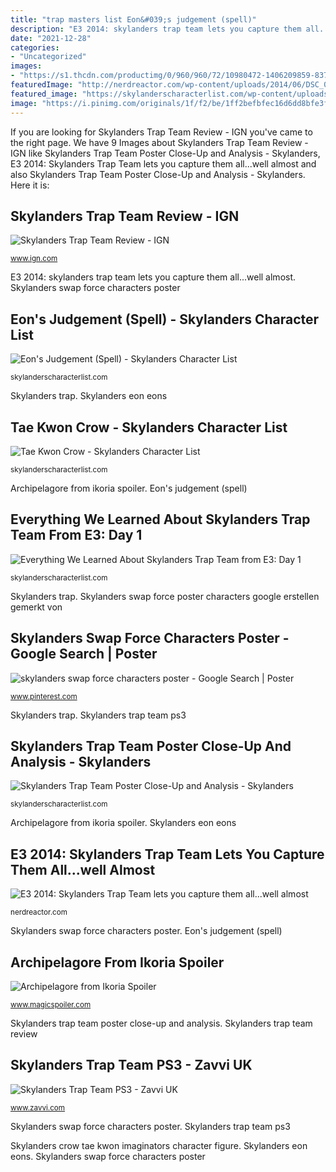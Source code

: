```yaml
---
title: "trap masters list Eon&#039;s judgement (spell)"
description: "E3 2014: skylanders trap team lets you capture them all...well almost"
date: "2021-12-28"
categories:
- "Uncategorized"
images:
- "https://s1.thcdn.com/productimg/0/960/960/72/10980472-1406209859-837455.jpg"
featuredImage: "http://nerdreactor.com/wp-content/uploads/2014/06/DSC_0053.jpg"
featured_image: "https://skylanderscharacterlist.com/wp-content/uploads/2016/05/NonElementalSpellEonsJudgement.png"
image: "https://i.pinimg.com/originals/1f/f2/be/1ff2befbfec16d6dd8bfe3f1c9136bfb.jpg"
---
```


If you are looking for Skylanders Trap Team Review - IGN you've came to the right page. We have 9 Images about Skylanders Trap Team Review - IGN like Skylanders Trap Team Poster Close-Up and Analysis - Skylanders, E3 2014: Skylanders Trap Team lets you capture them all...well almost and also Skylanders Trap Team Poster Close-Up and Analysis - Skylanders. Here it is:

## Skylanders Trap Team Review - IGN

![Skylanders Trap Team Review - IGN](http://assets2.ignimgs.com/2014/10/01/skylanders1280jpg-552c9e_1280w.jpg "Skylanders swap force poster characters google erstellen gemerkt von")

<small>www.ign.com</small>

E3 2014: skylanders trap team lets you capture them all...well almost. Skylanders swap force characters poster

## Eon&#039;s Judgement (Spell) - Skylanders Character List

![Eon&#039;s Judgement (Spell) - Skylanders Character List](https://skylanderscharacterlist.com/wp-content/uploads/2016/05/NonElementalSpellEonsJudgement.png "Everything we learned about skylanders trap team from e3: day 1")

<small>skylanderscharacterlist.com</small>

Skylanders trap. Skylanders eon eons

## Tae Kwon Crow - Skylanders Character List

![Tae Kwon Crow - Skylanders Character List](http://skylanderscharacterlist.com/wp-content/uploads/2016/05/TaeKwonCrowFinal.png "Skylanders trap team characters e3 skylander learned everything magic figure skylanderscharacterlist vu darkspyro spyro list core deja character shadows lurking")

<small>skylanderscharacterlist.com</small>

Archipelagore from ikoria spoiler. Eon&#039;s judgement (spell)

## Everything We Learned About Skylanders Trap Team From E3: Day 1

![Everything We Learned About Skylanders Trap Team from E3: Day 1](http://skylanderscharacterlist.com/wp-content/uploads/2014/07/NewMagicSkylander.png "Skylanders trap team ps3")

<small>skylanderscharacterlist.com</small>

Skylanders trap. Skylanders swap force poster characters google erstellen gemerkt von

## Skylanders Swap Force Characters Poster - Google Search | Poster

![skylanders swap force characters poster - Google Search | Poster](https://i.pinimg.com/originals/1f/f2/be/1ff2befbfec16d6dd8bfe3f1c9136bfb.jpg "Skylanders trap team review")

<small>www.pinterest.com</small>

Skylanders trap. Skylanders trap team ps3

## Skylanders Trap Team Poster Close-Up And Analysis - Skylanders

![Skylanders Trap Team Poster Close-Up and Analysis - Skylanders](http://skylanderscharacterlist.com/wp-content/uploads/2014/08/TrapTeamPoster-1024x585.jpg "Skylanders swap force characters poster")

<small>skylanderscharacterlist.com</small>

Archipelagore from ikoria spoiler. Skylanders eon eons

## E3 2014: Skylanders Trap Team Lets You Capture Them All...well Almost

![E3 2014: Skylanders Trap Team lets you capture them all...well almost](http://nerdreactor.com/wp-content/uploads/2014/06/DSC_0053.jpg "Skylanders trap team review")

<small>nerdreactor.com</small>

Skylanders swap force characters poster. Eon&#039;s judgement (spell)

## Archipelagore From Ikoria Spoiler

![Archipelagore from Ikoria Spoiler](http://www.magicspoiler.com/wp-content/uploads/2020/04/Archipelagore-265x370.jpg "Eon&#039;s judgement (spell)")

<small>www.magicspoiler.com</small>

Skylanders trap team poster close-up and analysis. Skylanders trap team review

## Skylanders Trap Team PS3 - Zavvi UK

![Skylanders Trap Team PS3 - Zavvi UK](https://s1.thcdn.com/productimg/0/960/960/72/10980472-1406209859-837455.jpg "Skylanders trap team ps3")

<small>www.zavvi.com</small>

Skylanders swap force characters poster. Skylanders trap team ps3

Skylanders crow tae kwon imaginators character figure. Skylanders eon eons. Skylanders swap force characters poster
